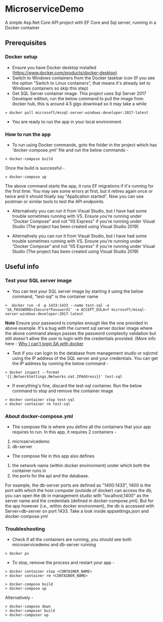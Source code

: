 # MicroserviceDemo
A simple Asp.Net Core API project with EF Core and Sql server, running in a Docker container

## Prerequisites

### Docker setup
- Ensure you have Docker desktop installed (https://www.docker.com/products/docker-desktop)
- Switch to Windows containers from the Docker taskbar icon (If you see the option "Switch to Linux containers", that means it's already set to Windows containers so skip this step)
- Get SQL Server container image. This project uses Sql Server 2017 Developer edition, run the below command to pull the image from docker hub, this is around 4.5 gigs download so it may take a while
```
> docker pull microsoft/mssql-server-windows-developer:2017-latest
```
- You are ready to run the app in your local environment.

### How to run the app
- To run using Docker commands, goto the folder in the project which has 'docker-compose.yml' file and run the below commands - 
```
> docker-compose build
```
Once the build is successful - 
```
> docker-compose up
```
The above command starts the app, it runs EF migrations if it's running for the first time. You may see some errors at first, but it retires again once or twice and it should finally say "Application started". Now you can use postman or similar tools to test the API endpoints.

- Alternatively you can run it from Visual Studio, but I have had some trouble sometimes running with VS. Ensure you're running under "Docker Compose" and not "IIS Express" if you're running under Visual Studio (The project has been created using Visual Studio 2019)

- Alternatively you can run it from Visual Studio, but I have had some trouble sometimes running with VS. Ensure you're running under "Docker Compose" and not "IIS Express" if you're running under Visual Studio (The project has been created using Visual Studio 2019)

## Useful info
### Test your SQL server image
- You can test your SQL server image by starting it using the below command, "test-sql" is the container name
```
>  docker run -d -p 1433:1433 --name test-sql -e 'SA_PASSWORD=1Secure*Password1' -e ACCEPT_EULA=Y microsoft/mssql-server-windows-developer:2017-latest
```

**Note** Ensure your password is complex enough like the one provided in above example. It's a bug with the current sql server docker image where the above command always passes the password complexity validation but still doesn't allow the user to login with the credentials provided. (More info here -  [Why I can't login SA with docker
](https://github.com/Microsoft/mssql-docker/issues/315)

- Test if you can login to the database from management studio or sqlcmd using the IP address of the SQL server and your credentials. You can get the IP address by running the below command - 
```
> docker inspect --format '{{.NetworkSettings.Networks.nat.IPAddress}}' test-sql
```
- If everything's fine, discard the test-sql container. Run the below command to stop and remove the container image
```
> docker container stop test-sql
> docker container rm test-sql
```

### About docker-compose.yml
- The compose file is where you define all the containers that your app requires to run. In this app, it requires 2 containers - 
1. microservicedemo
2. db-server
- The compose file in this app also defines 
1. the network name (within docker environment) under which both the container runs in
2. the ports for the api and the database. 

For example, the db-server ports are defined as "1400:1433", 1400 is the port with which the host computer (outside of docker) can access the db, you can open the db in management studio with "localhost,1400" as the server name and the credentials (defined in docker-compose.yml). But for the app however (i.e., within docker environment), the db is accessed with Server=db-server on port 1433. Take a look inside appsettings.json and docker-compose.yml

### Troubleshooting
- Check if all the containers are running, you should see both microservicedemo and db-server running
```
> docker ps
```
- To stop, remove the process and restart your app - 
```
> docker container stop <CONTAINER_NAME>
> docker container rm <CONTAINER_NAME>

> docker-compose build
> docker-compose up
```
Alternatively - 
```
> docker-compose down
> docker-composer build
> docker-composer up
```
